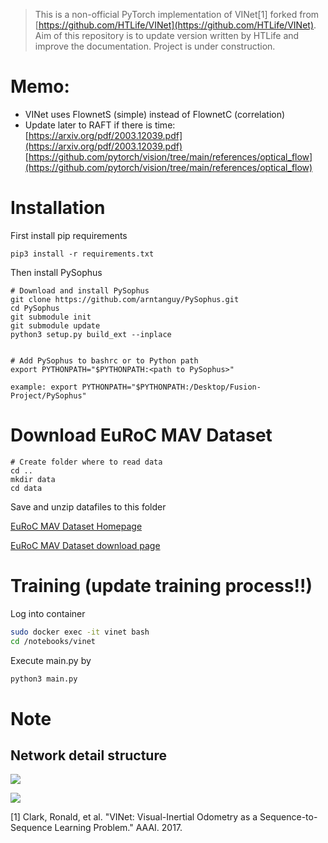 

> This is a non-official PyTorch implementation of VINet[1] forked from [https://github.com/HTLife/VINet](https://github.com/HTLife/VINet). Aim of this repository is to update version written by HTLife and improve the documentation. Project is under construction.


# Memo:

- VINet uses FlownetS (simple) instead of FlownetC (correlation)
- Update later to RAFT if there is time: [https://arxiv.org/pdf/2003.12039.pdf](https://arxiv.org/pdf/2003.12039.pdf) [https://github.com/pytorch/vision/tree/main/references/optical_flow](https://github.com/pytorch/vision/tree/main/references/optical_flow)

# Installation

First install pip requirements

```
pip3 install -r requirements.txt
```

Then install PySophus

```
# Download and install PySophus
git clone https://github.com/arntanguy/PySophus.git
cd PySophus
git submodule init
git submodule update
python3 setup.py build_ext --inplace


# Add PySophus to bashrc or to Python path
export PYTHONPATH="$PYTHONPATH:<path to PySophus>"

example: export PYTHONPATH="$PYTHONPATH:/Desktop/Fusion-Project/PySophus"
```

# Download EuRoC MAV Dataset

```
# Create folder where to read data
cd ..
mkdir data
cd data
```

Save and unzip datafiles to this folder

[EuRoC MAV Dataset Homepage](https://projects.asl.ethz.ch/datasets/doku.php?id=kmavvisualinertialdatasets#available_data)

[EuRoC MAV Dataset download page](http://robotics.ethz.ch/~asl-datasets/ijrr_euroc_mav_dataset/)


# Training (update training process!!)
Log into container
```bash
sudo docker exec -it vinet bash
cd /notebooks/vinet
```

Execute main.py by
```bash
python3 main.py
```

# Note
## Network detail structure
![](./doc_fig/vinet.png)

![](./doc_fig/se3_def.png)



[1] Clark, Ronald, et al. "VINet: Visual-Inertial Odometry as a Sequence-to-Sequence Learning Problem." AAAI. 2017.
